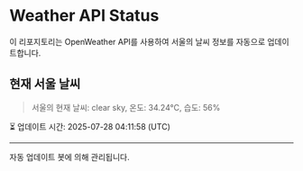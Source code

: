 
# Weather API Status

이 리포지토리는 OpenWeather API를 사용하여 서울의 날씨 정보를 자동으로 업데이트합니다.

## 현재 서울 날씨
> 서울의 현재 날씨: clear sky, 온도: 34.24°C, 습도: 56%

⏳ 업데이트 시간: 2025-07-28 04:11:58 (UTC)

---
자동 업데이트 봇에 의해 관리됩니다.
